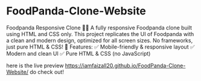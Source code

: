 # FoodPanda-Clone-Website
Foodpanda Responsive Clone 🍔🚀 A fully responsive Foodpanda clone built using HTML and CSS only. This project replicates the UI of Foodpanda with a clean and modern design, optimized for all screen sizes. No frameworks, just pure HTML &amp; CSS!  🔹 Features: ✅ Mobile-friendly &amp; responsive layout ✅ Modern and clean UI ✅ Pure HTML &amp; CSS (no JavaScript)

here is the live preview 
https://iamfaizall20.github.io/FoodPanda-Clone-Website/
do check out!
